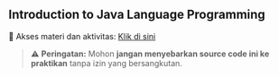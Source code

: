 ## **Introduction to Java Language Programming**

📌 Akses materi dan aktivitas: [Klik di sini]()

> ⚠️ **Peringatan:** Mohon **jangan menyebarkan source code ini ke praktikan** tanpa izin yang bersangkutan.


